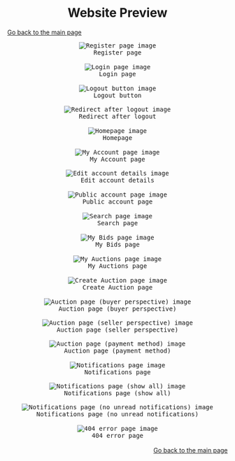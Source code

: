 <div align="center">
    <h1>Website Preview</h1>
</div>

<a href="/">Go back to the main page</a>

<div align="center">
    <kbd>
        <img src=".github/img/pages/register.png" alt="Register page image" />
        <br />
        <span>Register page</span>
    </kbd>
</div>
<br />
<div align="center">
    <kbd>
        <img src=".github/img/pages/login.png" alt="Login page image" />
        <br />
        <span>Login page</span>
    </kbd>
</div>
<br />
<div align="center">
    <kbd>
        <img src=".github/img/pages/logout.png" alt="Logout button image" />
        <br />
        <span>Logout button</span>
        <br /><br />
        <img src=".github/img/pages/logout2.png" alt="Redirect after logout image" />
        <br />
        <span>Redirect after logout</span>
    </kbd>
</div>
<br />
<div align="center">
    <kbd>
        <img src=".github/img/pages/homepage.png" alt="Homepage image" />
        <br />
        <span>Homepage</span>
    </kbd>
</div>
<br />
<div align="center">
    <kbd>
        <img src=".github/img/pages/myaccount.png" alt="My Account page image" />
        <br />
        <span>My Account page</span>
        <br /><br />
        <img src=".github/img/pages/myaccount_edit.png" alt="Edit account details image" />
        <br />
        <span>Edit account details</span>
    </kbd>
</div>
<br />
<div align="center">
    <kbd>
        <img src=".github/img/pages/public_account.png" alt="Public account page image" />
        <br />
        <span>Public account page</span>
    </kbd>
</div>
<br />
<div align="center">
    <kbd>
        <img src=".github/img/pages/search.png" alt="Search page image" />
        <br />
        <span>Search page</span>
    </kbd>
</div>
<br />
<div align="center">
    <kbd>
        <img src=".github/img/pages/mybids.png" alt="My Bids page image" />
        <br />
        <span>My Bids page</span>
    </kbd>
</div>
<br />
<div align="center">
    <kbd>
        <img src=".github/img/pages/myauctions.png" alt="My Auctions page image" />
        <br />
        <span>My Auctions page</span>
    </kbd>
</div>
<br />
<div align="center">
    <kbd>
        <img src=".github/img/pages/create_auction.png" alt="Create Auction page image" />
        <br />
        <span>Create Auction page</span>
    </kbd>
</div>
<br />
<div align="center">
    <kbd>
        <img src=".github/img/pages/auction_buyer.png" alt="Auction page (buyer perspective) image" />
        <br />
        <span>Auction page (buyer perspective)</span>
        <br /><br />
        <img src=".github/img/pages/auction_seller.png" alt="Auction page (seller perspective) image" />
        <br />
        <span>Auction page (seller perspective)</span>
        <br /><br />
        <img src=".github/img/pages/auction_payment.png" alt="Auction page (payment method) image" />
        <br />
        <span>Auction page (payment method)</span>
    </kbd>
</div>
<br />
<div align="center">
    <kbd>
        <img src=".github/img/pages/notifications_unread.png" alt="Notifications page image" />
        <br />
        <span>Notifications page</span>
        <br /><br />
        <img src=".github/img/pages/notifications_showall.png" alt="Notifications page (show all) image" />
        <br />
        <span>Notifications page (show all)</span>
        <br /><br />
        <img src=".github/img/pages/notifications_no_unread.png" alt="Notifications page (no unread notifications) image" />
        <br />
        <span>Notifications page (no unread notifications)</span>
    </kbd>
</div>
<br />
<div align="center">
    <kbd>
        <img src=".github/img/pages/404.png" alt="404 error page image" />
        <br />
        <span>404 error page</span>
    </kbd>
</div>

<br />

<div align="right">
    <a href="/">Go back to the main page</a>
</div>
